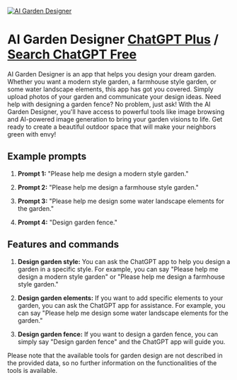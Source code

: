 
[![AI Garden Designer](null)](https://chat.openai.com/g/g-AtJ1uhD5c-ai-garden-designer)

# AI Garden Designer [ChatGPT Plus](https://chat.openai.com/g/g-AtJ1uhD5c-ai-garden-designer) / [Search ChatGPT Free](https://gptcall.net/index.html#/?search=AI%20Garden%20Designer)

AI Garden Designer is an app that helps you design your dream garden. Whether you want a modern style garden, a farmhouse style garden, or some water landscape elements, this app has got you covered. Simply upload photos of your garden and communicate your design ideas. Need help with designing a garden fence? No problem, just ask! With the AI Garden Designer, you'll have access to powerful tools like image browsing and AI-powered image generation to bring your garden visions to life. Get ready to create a beautiful outdoor space that will make your neighbors green with envy!

## Example prompts

1. **Prompt 1:** "Please help me design a modern style garden."

2. **Prompt 2:** "Please help me design a farmhouse style garden."

3. **Prompt 3:** "Please help me design some water landscape elements for the garden."

4. **Prompt 4:** "Design garden fence."

## Features and commands

1. **Design garden style:** You can ask the ChatGPT app to help you design a garden in a specific style. For example, you can say "Please help me design a modern style garden" or "Please help me design a farmhouse style garden."

2. **Design garden elements:** If you want to add specific elements to your garden, you can ask the ChatGPT app for assistance. For example, you can say "Please help me design some water landscape elements for the garden."

3. **Design garden fence:** If you want to design a garden fence, you can simply say "Design garden fence" and the ChatGPT app will guide you.

Please note that the available tools for garden design are not described in the provided data, so no further information on the functionalities of the tools is available.


